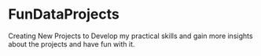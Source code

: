# FunDataProjects

Creating New Projects to Develop my practical skills and gain more insights about the projects and have fun with it.
